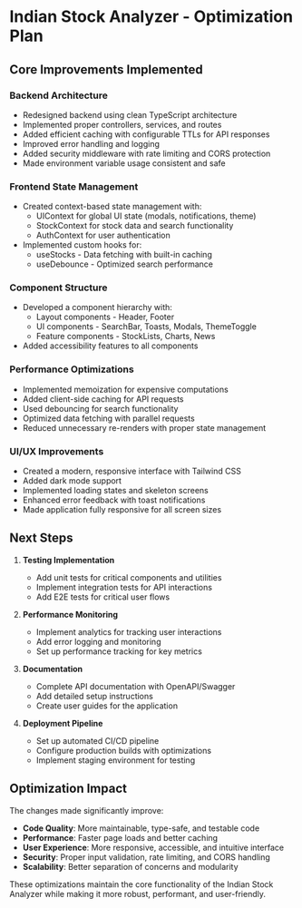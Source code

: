 # Indian Stock Analyzer - Optimization Plan

## Core Improvements Implemented

### Backend Architecture
- Redesigned backend using clean TypeScript architecture
- Implemented proper controllers, services, and routes
- Added efficient caching with configurable TTLs for API responses
- Improved error handling and logging
- Added security middleware with rate limiting and CORS protection
- Made environment variable usage consistent and safe

### Frontend State Management
- Created context-based state management with:
  - UIContext for global UI state (modals, notifications, theme)
  - StockContext for stock data and search functionality
  - AuthContext for user authentication
- Implemented custom hooks for:
  - useStocks - Data fetching with built-in caching
  - useDebounce - Optimized search performance

### Component Structure
- Developed a component hierarchy with:
  - Layout components - Header, Footer
  - UI components - SearchBar, Toasts, Modals, ThemeToggle
  - Feature components - StockLists, Charts, News
- Added accessibility features to all components

### Performance Optimizations
- Implemented memoization for expensive computations
- Added client-side caching for API requests
- Used debouncing for search functionality
- Optimized data fetching with parallel requests
- Reduced unnecessary re-renders with proper state management

### UI/UX Improvements
- Created a modern, responsive interface with Tailwind CSS
- Added dark mode support
- Implemented loading states and skeleton screens
- Enhanced error feedback with toast notifications
- Made application fully responsive for all screen sizes

## Next Steps

1. **Testing Implementation**
   - Add unit tests for critical components and utilities
   - Implement integration tests for API interactions
   - Add E2E tests for critical user flows

2. **Performance Monitoring**
   - Implement analytics for tracking user interactions
   - Add error logging and monitoring
   - Set up performance tracking for key metrics

3. **Documentation**
   - Complete API documentation with OpenAPI/Swagger
   - Add detailed setup instructions
   - Create user guides for the application

4. **Deployment Pipeline**
   - Set up automated CI/CD pipeline
   - Configure production builds with optimizations
   - Implement staging environment for testing

## Optimization Impact

The changes made significantly improve:

- **Code Quality**: More maintainable, type-safe, and testable code
- **Performance**: Faster page loads and better caching
- **User Experience**: More responsive, accessible, and intuitive interface
- **Security**: Proper input validation, rate limiting, and CORS handling
- **Scalability**: Better separation of concerns and modularity

These optimizations maintain the core functionality of the Indian Stock Analyzer while making it more robust, performant, and user-friendly. 